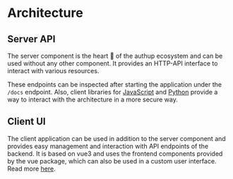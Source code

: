 # Architecture

## Server API

The server component is the heart 🧡 of the authup ecosystem and can be used without any other component.
It provides an HTTP-API interface to interact with various resources.

These endpoints can be inspected after starting the application under the `/docs` endpoint.
Also, client libraries for [JavaScript](../guide/development/javascript-core/)
and [Python](../guide/development/python.md) provide a way to interact with the architecture in a more secure way.

## Client UI

The client application can be used in addition to the server component and provides easy
management and interaction with API endpoints of the backend.
It is based on vue3 and uses the frontend components provided by the vue package, 
which can also be used in a custom user interface.
Read more [here](../guide/development/javascript-client-vue/). 
